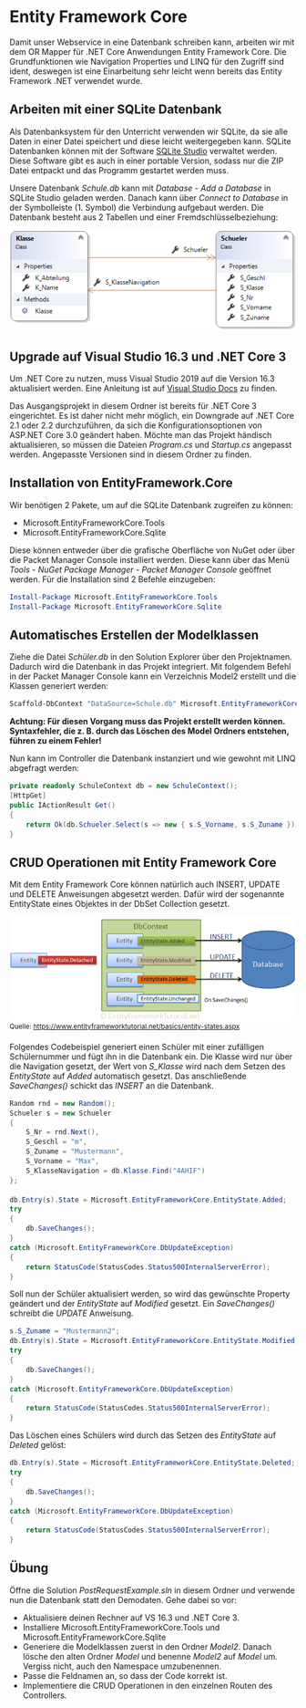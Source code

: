 # Entity Framework Core
Damit unser Webservice in eine Datenbank schreiben kann, arbeiten wir mit dem OR Mapper für .NET Core Anwendungen
Entity Framework Core. Die Grundfunktionen wie Navigation Properties und LINQ für den Zugriff sind ident,
deswegen ist eine Einarbeitung sehr leicht wenn bereits das Entity Framework .NET verwendet wurde.

## Arbeiten mit einer SQLite Datenbank
Als Datenbanksystem für den Unterricht verwenden wir SQLite, da sie alle Daten in einer Datei speichert
und diese leicht weitergegeben kann. SQLite Datenbanken können mit der Software [SQLite Studio](https://sqlitestudio.pl/index.rvt?act=download)
verwaltet werden. Diese Software gibt es auch in einer portable Version, sodass nur die ZIP Datei entpackt
und das Programm gestartet werden muss.

Unsere Datenbank *Schule.db* kann mit *Database* - *Add a Database* in SQLite Studio geladen werden. Danach
kann über *Connect to Database* in der Symbolleiste (1. Symbol) die Verbindung aufgebaut werden. Die Datenbank
besteht aus 2 Tabellen und einer Fremdschlüsselbeziehung:

![](class_diagram.png)

## Upgrade auf Visual Studio 16.3 und .NET Core 3
Um .NET Core zu nutzen, muss Visual Studio 2019 auf die Version 16.3 aktualisiert werden. Eine Anleitung
ist auf [Visual Studio Docs](https://docs.microsoft.com/en-us/visualstudio/install/update-visual-studio?view=vs-2019)
zu finden.

Das Ausgangsprojekt in diesem Ordner ist bereits für .NET Core 3 eingerichtet. Es ist daher nicht mehr
möglich, ein Downgrade auf .NET Core 2.1 oder 2.2 durchzuführen, da sich die Konfigurationsoptionen von
ASP.NET Core 3.0 geändert haben. Möchte man das Projekt händisch aktualisieren, so müssen die Dateien
*Program.cs* und *Startup.cs* angepasst werden. Angepasste Versionen sind in diesem Ordner zu finden.

## Installation von EntityFramework.Core
Wir benötigen 2 Pakete, um auf die SQLite Datenbank zugreifen zu können:
- Microsoft.EntityFrameworkCore.Tools 
- Microsoft.EntityFrameworkCore.Sqlite

Diese können entweder über die grafische Oberfläche von NuGet oder über die Packet Manager Console
installiert werden. Diese kann über das Menü *Tools* - *NuGet Package Manager* - *Packet Manager Console*
geöffnet werden. Für die Installation sind 2 Befehle einzugeben:
```powershell
Install-Package Microsoft.EntityFrameworkCore.Tools 
Install-Package Microsoft.EntityFrameworkCore.Sqlite
```

## Automatisches Erstellen der Modelklassen
Ziehe die Datei *Schüler.db* in den Solution Explorer über den Projektnamen. Dadurch wird die Datenbank
in das Projekt integriert. Mit folgendem Befehl in der Packet Manager Console kann ein Verzeichnis
Model2 erstellt und die Klassen generiert werden:
```powershell
Scaffold-DbContext "DataSource=Schule.db" Microsoft.EntityFrameworkCore.Sqlite -OutputDir Model2 -UseDatabaseNames
```

**Achtung: Für diesen Vorgang muss das Projekt erstellt werden können. Syntaxfehler, die z. B. durch
das Löschen des Model Ordners entstehen, führen zu einem Fehler!**

Nun kann im Controller die Datenbank instanziert und wie gewohnt mit LINQ abgefragt werden:
```c#
private readonly SchuleContext db = new SchuleContext();
[HttpGet]
public IActionResult Get()
{
    return Ok(db.Schueler.Select(s => new { s.S_Vorname, s.S_Zuname }));
}
```

## CRUD Operationen mit Entity Framework Core
Mit dem Entity Framework Core können natürlich auch INSERT, UPDATE und DELETE Anweisungen abgesetzt werden.
Dafür wird der sogenannte EntityState eines Objektes in der DbSet Collection gesetzt.

![](entity-states.png)
<sup>Quelle: https://www.entityframeworktutorial.net/basics/entity-states.aspx</sup>

Folgendes Codebeispiel generiert einen Schüler mit einer zufälligen Schülernummer und fügt ihn in die
Datenbank ein. Die Klasse wird nur über die Navigation gesetzt, der Wert von *S_Klasse* wird nach dem 
Setzen des *EntityState* auf *Added* automatisch gesetzt. Das anschließende *SaveChanges()* schickt
das *INSERT* an die Datenbank.
```c#
Random rnd = new Random();
Schueler s = new Schueler
{
    S_Nr = rnd.Next(),
    S_Geschl = "m",
    S_Zuname = "Mustermann",
    S_Vorname = "Max",
    S_KlasseNavigation = db.Klasse.Find("4AHIF")
};

db.Entry(s).State = Microsoft.EntityFrameworkCore.EntityState.Added;
try
{
    db.SaveChanges();
}
catch (Microsoft.EntityFrameworkCore.DbUpdateException)
{
    return StatusCode(StatusCodes.Status500InternalServerError);
}
```

Soll nun der Schüler aktualisiert werden, so wird das gewünschte Property geändert und der *EntityState*
auf *Modified* gesetzt. Ein *SaveChanges()* schreibt die *UPDATE* Anweisung.

```c#
s.S_Zuname = "Mustermann2";
db.Entry(s).State = Microsoft.EntityFrameworkCore.EntityState.Modified;
try
{
    db.SaveChanges();
}
catch (Microsoft.EntityFrameworkCore.DbUpdateException)
{
    return StatusCode(StatusCodes.Status500InternalServerError);
}
```

Das Löschen eines Schülers wird durch das Setzen des *EntityState* auf *Deleted* gelöst:
```c#
db.Entry(s).State = Microsoft.EntityFrameworkCore.EntityState.Deleted;
try
{
    db.SaveChanges();
}
catch (Microsoft.EntityFrameworkCore.DbUpdateException)
{
    return StatusCode(StatusCodes.Status500InternalServerError);
}
```
 

## Übung
Öffne die Solution *PostRequestExample.sln* in diesem Ordner und verwende nun die Datenbank statt den Demodaten. Gehe dabei
so vor:
- Aktualisiere deinen Rechner auf VS 16.3 und .NET Core 3.
- Installiere Microsoft.EntityFrameworkCore.Tools und Microsoft.EntityFrameworkCore.Sqlite
- Generiere die Modelklassen zuerst in den Ordner *Model2*. Danach lösche den alten Ordner *Model* und
  benenne *Model2* auf *Model* um. Vergiss nicht, auch den Namespace umzubenennen.
- Passe die Feldnamen an, so dass der Code korrekt ist.
- Implementiere die CRUD Operationen in den einzelnen Routen des Controllers.
